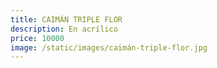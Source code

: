 ```yaml
---
title: CAIMÁN TRIPLE FLOR
description: En acrílico
price: 10000
image: /static/images/caimán-triple-flor.jpg
---
```

